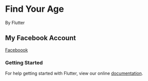 # Find Your Age

By Flutter 

## My Facebook Account
[Faceboook](https://facebook.com/karimmohamed.mohamed.3591)
### Getting Started

For help getting started with Flutter, view our online
[documentation](https://flutter.io/).
